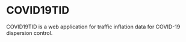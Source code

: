 # COVID19TID
COVID19TID is a web application for traffic inflation data for COVID-19 dispersion control.
